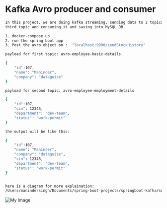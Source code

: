 # Kafka Avro producer and consumer

```bash
In this project, we are doing kafka streaming, sending data to 2 topics and joining this data and sending it to the
third topic and consuming it and saving into MySQL DB.

1. docker-compose up
2. run the spring boot app
3. Post the avro object on :  "localhost:9000/sendStockHistory"

payload for first topic: avro-employee-basic-details

{
    "id":107,
    "name": "Maninder",
    "company": "dataguise"
}

payload for second topic: avro-employee-employment-details

{
    "id":107,
    "sin": 12345,
    "department": "dev-team",
    "status": "work-permit"
}

the output will be like this:

{
    "id":107,
    "name": "Maninder",
    "company": "dataguise",
    "sin": 12345,
    "department": "dev-team",
    "status": "work-permit"
}


here is a diagram for more explaination:
/Users/manindersingh/Documents/spring-boot-projects/springboot-kafka/source/img.png


```
![My Image]([https://github.com/username/my-repo/raw/main/my-image.png](https://github.com/Maninder416/apache-kafka/blob/feature/avro-producer-consumer-stream-example/source/img.png))
